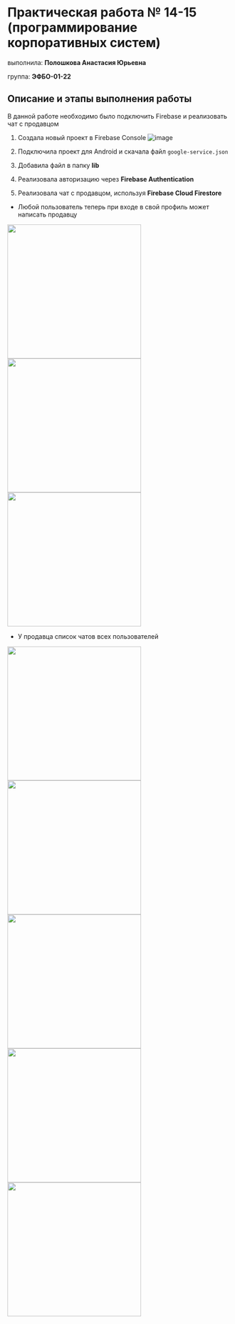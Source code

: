 # Практическая работа № 14-15 (программирование корпоративных систем)

выполнила: **Полошкова Анастасия Юрьевна**

группа: **ЭФБО-01-22**

## Описание и этапы выполнения работы
В данной работе необходимо было подключить Firebase и реализовать чат с продавцом

1) Создала новый проект в Firebase Console
![image](https://github.com/user-attachments/assets/65ae2369-e872-47f2-ab72-60186b7cca49)

2) Подключила проект для Android и скачала файл ```google-service.json```
3) Добавила файл в папку **lib**
4) Реализовала авторизацию через **Firebase Authentication**
5) Реализовала чат с продавцом, используя **Firebase Cloud Firestore**

- Любой пользователь теперь при входе в свой профиль может написать продавцу
  
<img src = 'https://github.com/user-attachments/assets/091e1524-c721-47ca-b975-450bb58c55a7' width = 300 />

<img src = 'https://github.com/user-attachments/assets/e59cb560-b99d-4e84-bd3d-b64f98d51b5f' width = 300 />

<img src = 'https://github.com/user-attachments/assets/042b38a1-4129-4680-b41e-afb17ca304de' width = 300 />

- У продавца список чатов всех пользователей
  
<img src = 'https://github.com/user-attachments/assets/368a3a57-9e9f-4f08-a29e-068102bfc74e' width = 300 />

<img src = 'https://github.com/user-attachments/assets/c5bca373-d182-4d1c-98b3-6afcdfe2d961' width = 300 />

<img src = 'https://github.com/user-attachments/assets/63b7411f-4fe0-43a9-bb05-7c051812b925' width = 300 />

<img src = 'https://github.com/user-attachments/assets/88f10d7c-ffe4-4075-99c0-cd1108567d29' width = 300 />

<img src = 'https://github.com/user-attachments/assets/582c5b2a-0583-4355-a2f4-e992e684582c' width = 300 />
